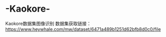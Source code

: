 # -Kaokore-
Kaokore数据集图像识别
数据集获取链接：https://www.heywhale.com/mw/dataset/6471a489b1251d62bfb8d0c0/file
